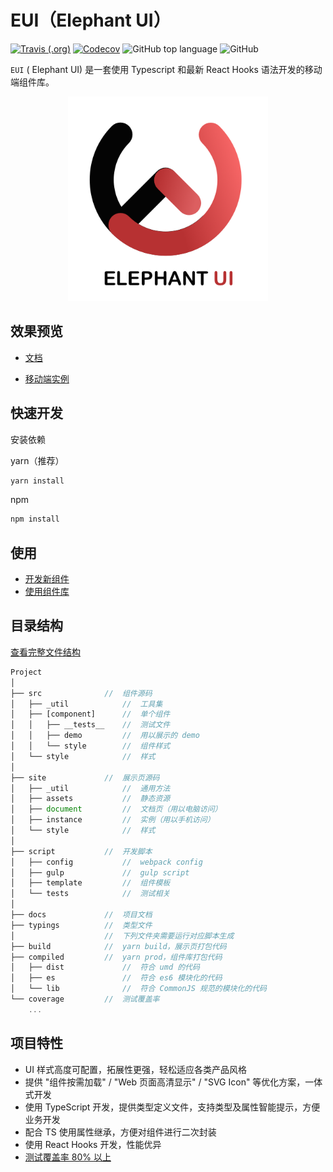 # EUI（Elephant UI）

[ ![Travis (.org)](https://img.shields.io/travis/jdthfe/eui.svg?style=for-the-badge)](https://travis-ci.com/jdthfe/eui) [ ![Codecov](https://img.shields.io/codecov/c/gh/jdthfe/eui.svg?style=for-the-badge)](https://codecov.io/gh/jdthfe/eui/) ![GitHub top language](https://img.shields.io/github/languages/top/jdthfe/eui.svg?style=for-the-badge) ![GitHub](https://img.shields.io/github/license/jdthfe/eui.svg?style=for-the-badge)

`EUI` ( Elephant UI) 是一套使用 Typescript 和最新 React Hooks 语法开发的移动端组件库。

<p align="center">
  <a href="https://jdthfe.github.io/eui/" rel="nofollow">
    <img width="320" src="./site/assets/logo.png" style="max-width:100%;">
  </a>
</p>

## 效果预览

-   [文档](https://jdthfe.github.io/eui/)

-   [移动端实例](https://jdthfe.github.io/eui/#/instance)

## 快速开发

安装依赖

yarn（推荐）

```bash
yarn install
```

npm

```bash
npm install
```

## 使用

-   [开发新组件](./docs/develop.md)
-   [使用组件库](https://jdthfe.github.io/eui/#/document/Introduce)

## 目录结构

[查看完整文件结构](./docs/docsMap.md)

```js
Project
│
├── src              //  组件源码
│   ├── _util            //  工具集
│   ├── [component]      //  单个组件
│   │   ├── __tests__    //  测试文件
│   │   ├── demo         //  用以展示的 demo
│   │   └── style        //  组件样式
│   └── style            //  样式
│
├── site             //  展示页源码
│   ├── _util            //  通用方法
│   ├── assets           //  静态资源
│   ├── document         //  文档页（用以电脑访问）
│   ├── instance         //  实例（用以手机访问）
│   └── style            //  样式
│
├── script           //  开发脚本
│   ├── config           //  webpack config
│   ├── gulp             //  gulp script
│   ├── template         //  组件模板
│   └── tests            //  测试相关
│
├── docs             //  项目文档
├── typings          //  类型文件
│                    //  下列文件夹需要运行对应脚本生成
├── build            //  yarn build，展示页打包代码
├── compiled         //  yarn prod，组件库打包代码
│   ├── dist             //  符合 umd 的代码
│   ├── es               //  符合 es6 模块化的代码
│   └── lib              //  符合 CommonJS 规范的模块化的代码
└── coverage         //  测试覆盖率
    ...
```

## 项目特性

-   UI 样式高度可配置，拓展性更强，轻松适应各类产品风格
-   提供 "组件按需加载" / "Web 页面高清显示" / "SVG Icon" 等优化方案，一体式开发
-   使用 TypeScript 开发，提供类型定义文件，支持类型及属性智能提示，方便业务开发
-   配合 TS 使用属性继承，方便对组件进行二次封装
-   使用 React Hooks 开发，性能优异
-   [测试覆盖率 80% 以上](https://codecov.io/gh/jdthfe/eui/)
